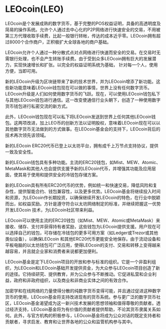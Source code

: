 # 

# LEOcoin(LEO)

LEOcoin是个发展成熟的数字货币，基于完整的POS权益证明，具备的高透明度及简易的操作系统。允许个人通过去中心化的P2P网络进行快速安全的交易，不用被第三方代理收取手续费，比起一般银行转帐，传达的成本近乎零。LEOcoin拥有超过8000个合作商户，正积极扩大全球各地的商户基础。

LEOcoin允许个人通过一种分散式点对点网络进行快速而安全的交易。在交易时无需银行处理，也不会产生转账手续费。由于受到众多LEOcoin拥有巨大的发展潜力，实现快速增长和扩张。以完全的权益证明系统为基础， 针对每一个人，使用方便，当即可用。

新的LEOcoin升级为区块链带来了新的技术世界，并为LEOcoin增添了新功能。这些新功能意味着LEOcoin钱包现在可以做的事情，世界上没有任何数字货币。LEOcoin升级是人们如何使用数字货币的飞跃。现在，可以使用LEOcoin钱包私下与其他LEOcoin钱包进行通信。这一改变使通信行业头朝下，创造了一种使用数字货币钱包进行私密交流的新方式。

此外，LEOcoin钱包现在可以私下将LEOcoin发送到世界上任何其他LEOcoin钱包。这两项改进，加上LEO币的创新方法以证明股权，意味着LEOcoin现在可以以其他数字货币无法做到的方式做事。在LEOcoin基金会的支持下，LEOcoin背后的技术再次领先该领域。

新的LEOcoin ERC20代币已登上以太坊平台，拥有成千上万节点支持协议，提供一致及安全性。

新的LEOcoin钱包具有多种功能。主流的ERC20钱包，如Mist、MEW、Atomic、MetaMask和其他人也会提供支援予新的LEOcoin代币，并增强其功能及应用层面，使其易于使用和提供安全的冷钱包存储方案。

新的LEOcoin具有所有ERC20代币的优势，例如统一和快速交易，降低风险和复杂性，提供智能合约、钱包兼容性，以及更多优势。LEOcoin基金将继续投入时间和资源，为LEOcoin作长期投资，以确保继续开发LEOcoin的特色，在行业中脱颖而出，如权益奖励。方针是遵守符合以太坊网络制定的标准，并继续把握这一优势开发LEOcoin 技术，为LEOcoin社区带来利益。

LEOcoin可以使用主流的ERC20钱包（如Mist、MEW、Atomic或MetaMask）来接收、储存、支付并获得持有者奖励，这些钱包为LEOcoin提供支援。用户现在可以选择自己的钱包，可存储在冷钱包的更多可用方案（如Ledger或Trezor或其他类似设备），以确保LEOcoin
和其他ERC20代币更能安全地保存。由于流动设备和平板电脑的以太坊钱包可广泛应用，使得LEOcoin的支付、交易和转移上变得越来越容易，并且就企业家和消费者来说都更加便利。

LEOcoin基金是定下LEOcoin项目的开放和参与标准的组织。它是一个非盈利组织，为LEOcoin和LEOcoin基础开发提供资金，为大众参与LEOcoin项目创造了新的途径。它持续研究、提供教育，并为公众参与不断推动。它促进私营和企业利益，政府和非政府组织，以及商业和非商业实体之间的有效合作。

加密学和在线网络的力量使得分散的纯数字货币变得可能，并且通过促进这种数字货币的使用，LEOcoin基金将支持改进现有的货币系统。参与更广泛的数字货币社区，LEOcoin基金渴望成为这一新兴技术发展的思想领袖和值得尊敬的贡献者。透过经济支持，LEOcoin基金将为有价值的贡献者提供帮助，不论其货币隶属关系如何。此外，与官方机构的积极参与，LEOcoin基金将成为公众对话的既定支持者和贡献者，寻求启发、教育和让世界各地的公众和监管机构参与其中。

